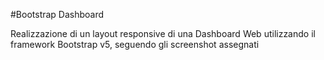 #Bootstrap Dashboard

Realizzazione di un layout responsive di una Dashboard Web utilizzando il framework Bootstrap v5, seguendo gli screenshot assegnati

